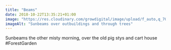 ```yaml
---
title: "Beams"
date: 2018-10-22T13:35:21+01:00
image: "https://res.cloudinary.com/growdigital/image/upload/f_auto,q_70,w_736/v1544366084/beams-43595808500.jpg"
imageAlt: "Sunbeams over outbuildings and through trees"
---
```


Sunbeams the other misty morning, over the old pig stys and cart house #ForestGarden
